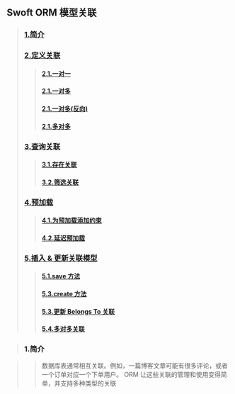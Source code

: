 ## Swoft ORM 模型关联

>### <a href="#1">1.简介</a>
>
>### <a href="#2">2.定义关联</a>	
>>#### <a href="#2_1">2.1.一对一</a>
>>#### <a href="#2_1">2.1.一对多</a>
>>#### <a href="#2_1">2.1.一对多(反向)</a>
>>#### <a href="#2_1">2.1.多对多</a>
>
>### <a href="#3">3.查询关联</a>	
>>#### <a href="#3_1">3.1.存在关联</a>
>>#### <a href="#3_2">3.2.筛选关联</a>
>
>### <a href="#4">4.预加载</a>	
>>#### <a href="#4_1">4.1.为预加载添加约束</a>
>>#### <a href="#4_2">4.2.延迟预加载</a>
>
>### <a href="#5">5.插入 & 更新关联模型</a>	
>>#### <a href="#5_1">5.1.save 方法</a>
>>#### <a href="#5_2">5.3.create 方法</a>
>>#### <a href="#5_1">5.3.更新 Belongs To 关联</a>
>>#### <a href="#5_2">5.4.多对多关联</a>
>
 
 
 
>
>
>### <a name="1">1.简介</a>

>>数据库表通常相互关联。例如，一篇博客文章可能有很多评论，或者一个订单对应一个下单用户。 ORM 让这些关联的管理和使用变得简单，并支持多种类型的关联
